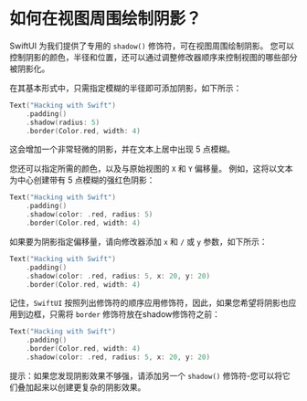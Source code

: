 如何在视图周围绘制阴影？
===

SwiftUI 为我们提供了专用的 `shadow()` 修饰符，可在视图周围绘制阴影。 您可以控制阴影的颜色，半径和位置，还可以通过调整修改器顺序来控制视图的哪些部分被阴影化。

在其基本形式中，只需指定模糊的半径即可添加阴影，如下所示：

```swift
Text("Hacking with Swift")
    .padding()
    .shadow(radius: 5)
    .border(Color.red, width: 4)
```

这会增加一个非常轻微的阴影，并在文本上居中出现 5 点模糊。

您还可以指定所需的颜色，以及与原始视图的 `X` 和 `Y` 偏移量。 例如，这将以文本为中心创建带有 5 点模糊的强红色阴影：

```swift
Text("Hacking with Swift")
    .padding()
    .shadow(color: .red, radius: 5)
    .border(Color.red, width: 4)
```

如果要为阴影指定偏移量，请向修改器添加 `x` 和 `/` 或 `y` 参数，如下所示：

```swift
Text("Hacking with Swift")
    .padding()
    .shadow(color: .red, radius: 5, x: 20, y: 20)
    .border(Color.red, width: 4)
```

记住，`SwiftUI` 按照列出修饰符的顺序应用修饰符，因此，如果您希望将阴影也应用到边框，只需将 `border` 修饰符放在shadow修饰符之前：

```swift
Text("Hacking with Swift")
    .padding()
    .border(Color.red, width: 4)
    .shadow(color: .red, radius: 5, x: 20, y: 20)
```

提示：如果您发现阴影效果不够强，请添加另一个 `shadow()` 修饰符-您可以将它们叠加起来以创建更复杂的阴影效果。